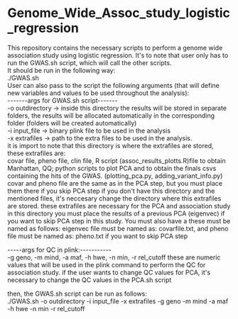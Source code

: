 # Genome_Wide_Assoc_study_logistic_regression
This repository contains the necessary scripts to perform a genome wide association study using logistic regression. 
It's to note that user only has to run the GWAS.sh script, which will call the other scripts.  
It should be run in the following way:  
./GWAS.sh  
User can also pass to the script the following arguments (that will define new variables and values to be used throughout the analysis):  
-------args for GWAS.sh script-------  
-o outdirectory -> inside this directory the results will be stored in separate folders, the results will be allocated  automatically in the corresponding folder
 (folders will be created automatically)  
-i input_file -> binary plink file to be used in the analysis  
-x extrafiles -> path to the extra files to be used in the analysis.  
it is import to note that this directory is where the extrafiles are stored, these extrafiles are:   
covar file, pheno file, clin file, R script (assoc_results_plotts.R)file to obtain Manhattan, QQ;
python scripts to plot PCA and to obtain the finals csvs containing the hits of the GWAS. (plotting_pca.py, adding_variant_info.py)
covar and pheno file are the same as in the PCA step, but you must place them there if you skip PCA step
if you don't have this directory and the mentioned files, it's neccesary change the directory where this extrafiles are stored. these extrafiles are necessary for the PCA and association study
in this directory you must place the results of a previous PCA (eigenvec) if you want to skip PCA step in this study. You must also have a 
these must be named as follows: eigenvec file must be named as: covarfile.txt, and pheno file must be named as: pheno.txt if you want to skip PCA step  

-----args for QC in plink:-----------  
-g geno, -m mind, -a maf, -h hwe, -n min, -r rel_cutoff
these are numeric values that will be used in the plink command to perform the QC for association study.
if the user wants to change QC values for PCA, it's necessary to change the QC values in the PCA.sh script
  
then, the GWAS.sh script can be run as follows:  
./GWAS.sh -o outdirectory -i input_file -x extrafiles -g geno -m mind -a maf -h hwe -n min -r rel_cutoff